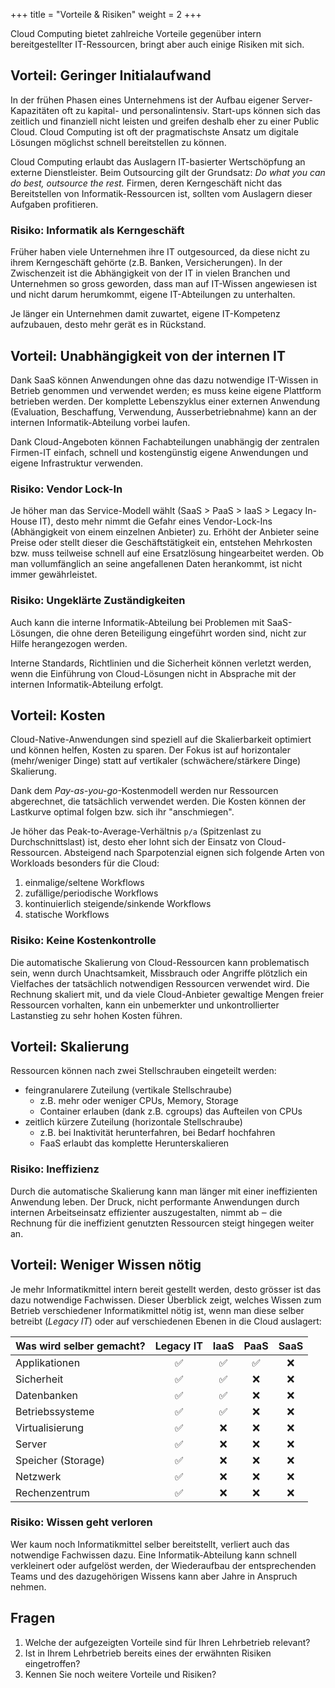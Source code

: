 +++
title = "Vorteile & Risiken"
weight = 2
+++

Cloud Computing bietet zahlreiche Vorteile gegenüber intern bereitgestellter IT-Ressourcen, bringt aber auch einige Risiken mit sich.

## Vorteil: Geringer Initialaufwand

In der frühen Phasen eines Unternehmens ist der Aufbau eigener Server-Kapazitäten oft zu kapital- und personalintensiv. Start-ups können sich das zeitlich und finanziell nicht leisten und greifen deshalb eher zu einer Public Cloud. Cloud Computing ist oft der pragmatischste Ansatz um digitale Lösungen möglichst schnell bereitstellen zu können. 

Cloud Computing erlaubt das Auslagern IT-basierter Wertschöpfung an externe Dienstleister. Beim Outsourcing gilt der Grundsatz: _Do what you can do best, outsource the rest._ Firmen, deren Kerngeschäft nicht das Bereitstellen von Informatik-Ressourcen ist, sollten vom Auslagern dieser Aufgaben profitieren.

### Risiko: Informatik als Kerngeschäft

Früher haben viele Unternehmen ihre IT outgesourced, da diese nicht zu ihrem Kerngeschäft gehörte (z.B. Banken, Versicherungen). In der Zwischenzeit ist die Abhängigkeit von der IT in vielen Branchen und Unternehmen so gross geworden, dass man auf IT-Wissen angewiesen ist und nicht darum herumkommt, eigene IT-Abteilungen zu unterhalten.

Je länger ein Unternehmen damit zuwartet, eigene IT-Kompetenz aufzubauen, desto mehr gerät es in Rückstand.

## Vorteil: Unabhängigkeit von der internen IT

Dank SaaS können Anwendungen ohne das dazu notwendige IT-Wissen in Betrieb genommen und verwendet werden; es muss keine eigene Plattform betrieben werden. Der komplette Lebenszyklus einer externen Anwendung (Evaluation, Beschaffung, Verwendung, Ausserbetriebnahme) kann an der internen Informatik-Abteilung vorbei laufen.

Dank Cloud-Angeboten können Fachabteilungen unabhängig der zentralen Firmen-IT einfach, schnell und kostengünstig eigene Anwendungen und eigene Infrastruktur verwenden.

### Risiko: Vendor Lock-In

Je höher man das Service-Modell wählt (SaaS > PaaS > IaaS > Legacy In-House IT), desto mehr nimmt die Gefahr eines Vendor-Lock-Ins (Abhängigkeit von einem einzelnen Anbieter) zu. Erhöht der Anbieter seine Preise oder stellt dieser die Geschäftstätigkeit ein, entstehen Mehrkosten bzw. muss teilweise schnell auf eine Ersatzlösung hingearbeitet werden. Ob man vollumfänglich an seine angefallenen Daten herankommt, ist nicht immer gewährleistet.

### Risiko: Ungeklärte Zuständigkeiten

Auch kann die interne Informatik-Abteilung bei Problemen mit SaaS-Lösungen, die ohne deren Beteiligung eingeführt worden sind, nicht zur Hilfe herangezogen werden.

Interne Standards, Richtlinien und die Sicherheit können verletzt werden, wenn die Einführung von Cloud-Lösungen nicht in Absprache mit der internen Informatik-Abteilung erfolgt.

## Vorteil: Kosten

Cloud-Native-Anwendungen sind speziell auf die Skalierbarkeit optimiert und können helfen, Kosten zu sparen. Der Fokus ist auf horizontaler (mehr/weniger Dinge) statt auf vertikaler (schwächere/stärkere Dinge) Skalierung.

Dank dem _Pay-as-you-go_-Kostenmodell werden nur Ressourcen abgerechnet, die tatsächlich verwendet werden. Die Kosten können der Lastkurve optimal folgen bzw. sich ihr "anschmiegen".

Je höher das Peak-to-Average-Verhältnis `p/a` (Spitzenlast zu Durchschnittslast) ist, desto eher lohnt sich der Einsatz von Cloud-Ressourcen. Absteigend nach Sparpotenzial eignen sich folgende Arten von Workloads besonders für die Cloud:

1. einmalige/seltene Workflows
2. zufällige/periodische Workflows
3. kontinuierlich steigende/sinkende Workflows
4. statische Workflows

### Risiko: Keine Kostenkontrolle

Die automatische Skalierung von Cloud-Ressourcen kann problematisch sein, wenn durch Unachtsamkeit, Missbrauch oder Angriffe plötzlich ein Vielfaches der tatsächlich notwendigen Ressourcen verwendet wird. Die Rechnung skaliert mit, und da viele Cloud-Anbieter gewaltige Mengen freier Ressourcen vorhalten, kann ein unbemerkter und unkontrollierter Lastanstieg zu sehr hohen Kosten führen.

## Vorteil: Skalierung

Ressourcen können nach zwei Stellschrauben eingeteilt werden:

- feingranularere Zuteilung (vertikale Stellschraube)
    - z.B. mehr oder weniger CPUs, Memory, Storage
    - Container erlauben (dank z.B. cgroups) das Aufteilen von CPUs
- zeitlich kürzere Zuteilung (horizontale Stellschraube)
    - z.B. bei Inaktivität herunterfahren, bei Bedarf hochfahren
    - FaaS erlaubt das komplette Herunterskalieren

### Risiko: Ineffizienz

Durch die automatische Skalierung kann man länger mit einer ineffizienten Anwendung leben. Der Druck, nicht performante Anwendungen durch internen Arbeitseinsatz effizienter auszugestalten, nimmt ab ‒ die Rechnung für die ineffizient genutzten Ressourcen steigt hingegen weiter an.

## Vorteil: Weniger Wissen nötig

Je mehr Informatikmittel intern bereit gestellt werden, desto grösser ist das dazu notwendige Fachwissen. Dieser Überblick zeigt, welches Wissen zum Betrieb verschiedener Informatikmittel nötig ist, wenn man diese selber betreibt (_Legacy IT_) oder auf verschiedenen Ebenen in die Cloud auslagert:

| Was wird selber gemacht? |      Legacy IT     |        IaaS        |        PaaS        | SaaS |
|--------------------------|:------------------:|:------------------:|:------------------:|:----:|
| Applikationen            | :white_check_mark: | :white_check_mark: | :white_check_mark: |  :x: |
| Sicherheit               | :white_check_mark: | :white_check_mark: |         :x:        |  :x: |
| Datenbanken              | :white_check_mark: | :white_check_mark: |         :x:        |  :x: |
| Betriebssysteme          | :white_check_mark: | :white_check_mark: |         :x:        |  :x: |
| Virtualisierung          | :white_check_mark: |         :x:        |         :x:        |  :x: |
| Server                   | :white_check_mark: |         :x:        |         :x:        |  :x: |
| Speicher (Storage)       | :white_check_mark: |         :x:        |         :x:        |  :x: |
| Netzwerk                 | :white_check_mark: |         :x:        |         :x:        |  :x: |
| Rechenzentrum            | :white_check_mark: |         :x:        |         :x:        |  :x: |

### Risiko: Wissen geht verloren

Wer kaum noch Informatikmittel selber bereitstellt, verliert auch das notwendige Fachwissen dazu. Eine Informatik-Abteilung kann schnell verkleinert oder aufgelöst werden, der Wiederaufbau der entsprechenden Teams und des dazugehörigen Wissens kann aber Jahre in Anspruch nehmen.

## Fragen

1. Welche der aufgezeigten Vorteile sind für Ihren Lehrbetrieb relevant?
2. Ist in Ihrem Lehrbetrieb bereits eines der erwähnten Risiken eingetroffen?
3. Kennen Sie noch weitere Vorteile und Risiken?

